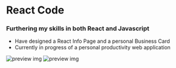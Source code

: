 # React Code
### Furthering my skills in both React and Javascript

- Have designed a React Info Page and a personal Business Card
- Currently in progress of a personal productivity web application

![preview img](/first-project/src/reactCode.png)
![preview img](/business-card/src/businessCard.png)